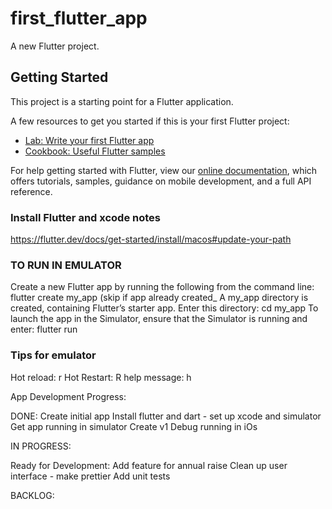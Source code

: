 # first_flutter_app

A new Flutter project.

## Getting Started

This project is a starting point for a Flutter application.

A few resources to get you started if this is your first Flutter project:

- [Lab: Write your first Flutter app](https://flutter.dev/docs/get-started/codelab)
- [Cookbook: Useful Flutter samples](https://flutter.dev/docs/cookbook)

For help getting started with Flutter, view our
[online documentation](https://flutter.dev/docs), which offers tutorials,
samples, guidance on mobile development, and a full API reference.

### Install Flutter and xcode notes
https://flutter.dev/docs/get-started/install/macos#update-your-path

### TO RUN IN EMULATOR
Create a new Flutter app by running the following from the command line:
flutter create my_app (skip if app already created_
A my_app directory is created, containing Flutter’s starter app. Enter this directory:
cd my_app
To launch the app in the Simulator, ensure that the Simulator is running and enter:
flutter run

### Tips for emulator
Hot reload: r
Hot Restart: R
help message: h


App Development Progress:

DONE:
Create initial app
Install flutter and dart - set up xcode and simulator
Get app running in simulator
Create v1
Debug running in iOs

IN PROGRESS:


Ready for Development:
Add feature for annual raise
Clean up user interface - make prettier
Add unit tests

BACKLOG:

